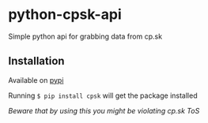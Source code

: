 python-cpsk-api
===============

Simple python api for grabbing data from cp.sk

Installation
------------

Available on [pypi](https://pypi.python.org/pypi/cpsk/)

Running `$ pip install cpsk` will get the package installed


*Beware that by using this you might be violating cp.sk ToS*
